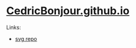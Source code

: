 # [CedricBonjour.github.io](https://CedricBonjour.github.io)



Links:

- [svg repo](https://www.svgrepo.com/)
